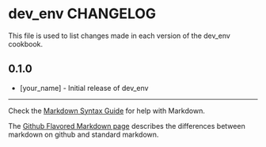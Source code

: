 dev_env CHANGELOG
=================

This file is used to list changes made in each version of the dev_env cookbook.

0.1.0
-----
- [your_name] - Initial release of dev_env

- - -
Check the [Markdown Syntax Guide](http://daringfireball.net/projects/markdown/syntax) for help with Markdown.

The [Github Flavored Markdown page](http://github.github.com/github-flavored-markdown/) describes the differences between markdown on github and standard markdown.

